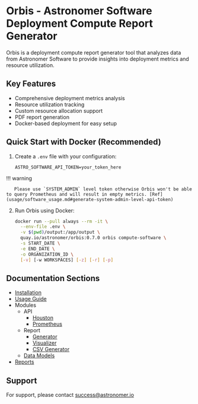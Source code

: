 # Orbis - Astronomer Software Deployment Compute Report Generator

Orbis is a deployment compute report generator tool that analyzes data from Astronomer Software to provide insights into deployment metrics and resource utilization.

## Key Features

- Comprehensive deployment metrics analysis
- Resource utilization tracking
- Custom resource allocation support
- PDF report generation
- Docker-based deployment for easy setup

## Quick Start with Docker (Recommended)

1. Create a `.env` file with your configuration:
   ```env
   ASTRO_SOFTWARE_API_TOKEN=your_token_here
   ```
!!! warning

       Please use `SYSTEM_ADMIN` level token otherwise Orbis won't be able to query Prometheus and will result in empty metrics. [Ref](usage/software_usage.md#generate-system-admin-level-api-token)

2. Run Orbis using Docker:
   ```bash
   docker run --pull always --rm -it \
     --env-file .env \
     -v $(pwd)/output:/app/output \
     quay.io/astronomer/orbis:0.7.0 orbis compute-software \
     -s START_DATE \
     -e END_DATE \
     -o ORGANIZATION_ID \
     [-v] [-w WORKSPACES] [-z] [-r] [-p]
   ```

## Documentation Sections

- [Installation](installation.md)
- [Usage Guide](usage/software_usage.md)
- Modules
    - API
        - [Houston](modules/api/houston.md)
        - [Prometheus](modules/api/prometheus.md)
    - Report
        - [Generator](modules/report/generator.md)
        - [Visualizer](modules/report/visualizer.md)
        - [CSV Generator](modules/report/csv_generator.md)
    - [Data Models](modules/data_models.md)
- [Reports](reports.md)

## Support

For support, please contact [success@astronomer.io](mailto:success@astronomer.io)
